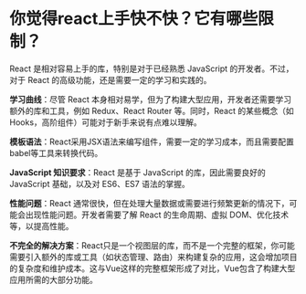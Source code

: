 # 你觉得react上手快不快？它有哪些限制？

React 是相对容易上手的库，特别是对于已经熟悉 JavaScript 的开发者。不过，对于 React 的高级功能，还是需要一定的学习和实践的。

**学习曲线**：尽管 React 本身相对易学，但为了构建大型应用，开发者还需要学习额外的库和工具，例如 Redux、React Router 等。同时，React 的某些概念（如 Hooks，高阶组件）可能对于新手来说有点难以理解。

**模板语法**：React采用JSX语法来编写组件，需要一定的学习成本，而且需要配置babel等工具来转换代码。

**JavaScript 知识要求**：React 是基于 JavaScript 的库，因此需要良好的 JavaScript 基础，以及对 ES6、ES7 语法的掌握。

**性能问题**：React 通常很快，但在处理大量数据或需要进行频繁更新的情况下，可能会出现性能问题。开发者需要了解 React 的生命周期、虚拟 DOM、优化技术等，以提高性能。

**不完全的解决方案**：React只是一个视图层的库，而不是一个完整的框架，你可能需要引入额外的库或工具（如状态管理、路由）来构建复杂的应用，这会增加项目的复杂度和维护成本。这与Vue这样的完整框架形成了对比，Vue包含了构建大型应用所需的大部分功能。